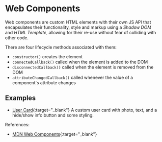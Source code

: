 # Web Components

Web components are custom HTML elements with their own JS API that encapsulates
their functionality, style and markup using a _Shadow DOM_ and _HTML Template_,
allowing for their re-use without fear of colliding with other code.

There are four lifecycle methods associated with them:

- `constructor()` creates the element
- `connectedCallback()` called when the element is added to the DOM
- `disconnectedCallback()` called when the element is removed from the DOM
- `attributeChangedCallback()` called whenever the value of a component's
  attribute changes

## Examples

- [User Card](https://janegca.github.io/examples/web-components/user-card/user-card.html){:target="\_blank"}
  A custom user card with photo, text, and a hide/show info button and some
  styling.

References:

- [MDN Web Components](https://developer.mozilla.org/en-US/docs/Web/Web_Components){:target="\_blank"}
